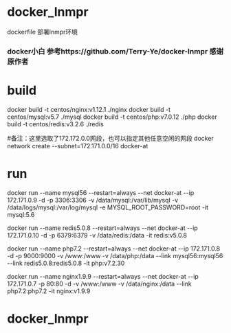 # docker_lnmpr
dockerfile 部署lnmpr环境

### docker小白 参考https://github.com/Terry-Ye/docker-lnmpr  感谢原作者

# build
docker build -t centos/nginx:v1.12.1  ./nginx
docker build -t centos/mysql:v5.7   ./mysql
docker build -t centos/php:v7.0.12  ./php
docker build -t centos/redis:v3.2.6 ./redis

#备注：这里选取了172.172.0.0网段，也可以指定其他任意空闲的网段
docker network create --subnet=172.171.0.0/16 docker-at

# run

docker run --name mysql56  --restart=always  --net docker-at --ip 172.171.0.9 -d -p 3306:3306 -v /data/mysql:/var/lib/mysql -v /data/logs/mysql:/var/log/mysql -e MYSQL_ROOT_PASSWORD=root -it mysql:5.6


docker run --name redis5.0.8 --restart=always --net docker-at --ip 172.171.0.10 -d -p 6379:6379  -v /data/redis:/data -it redis:v5.0.8

docker run --name php7.2 --restart=always --net docker-at --ip 172.171.0.8 -d -p 9000:9000 -v /www:/www -v /data/php:/data --link mysql56:mysql56 --link redis5.0.8:redis5.0.8 -it php:v7.2.30 

docker run --name nginx1.9.9 --restart=always --net docker-at --ip 172.171.0.7 -p 80:80 -d -v /www:/www -v /data/nginx:/data --link php7.2:php7.2 -it nginx:v1.9.9 

# docker_lnmpr
